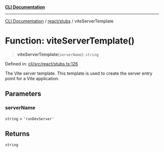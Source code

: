[**CLI Documentation**](../../../README.md)

***

[CLI Documentation](../../../README.md) / [react/stubs](../README.md) / viteServerTemplate

# Function: viteServerTemplate()

> **viteServerTemplate**(`serverName`): `string`

Defined in: [cli/src/react/stubs.ts:126](https://github.com/stonemjs/cli/blob/c980e34c3e365606f5472998f0ccb119c79896c3/src/react/stubs.ts#L126)

The Vite server template.
This template is used to create the server entry point for a Vite application.

## Parameters

### serverName

`string` = `'runDevServer'`

## Returns

`string`
